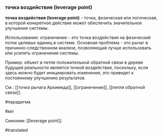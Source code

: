 ### точка воздействия (leverage point)

**точка воздействия (leverage point)** - точка, физическая или логическая, в которой конкретное действие может обеспечить значительное улучшение системы.

Использование: ограничение - это точка воздействия на физический поток целевых единиц в системе. Основная проблема - это рычаг в причинно-следственном анализе, позволяющий лучше использовать или усилить ограничения системы.

Пример: объект в петле положительной обратной связи в дереве будущей реальности является точкой воздействия, поскольку, если здесь можно будет инициировать изменения, это приведет к постоянному улучшению результатов.

См.: [[точка рычага Архимеда]], [[ограничение]], [[петля обратной связи]].

#парадигма

#мп

Синоним: [[leverage point]].

#translated
